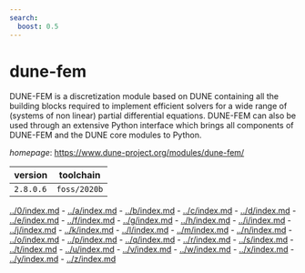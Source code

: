 ```yaml
---
search:
  boost: 0.5
---
```

# dune-fem

DUNE-FEM is a discretization module based on DUNE containing all the building blocks required to implement efficient solvers for a wide range of (systems of non linear) partial differential equations. DUNE-FEM can also be used through an extensive Python interface which brings all components of DUNE-FEM and the DUNE core modules to Python.

*homepage*: <https://www.dune-project.org/modules/dune-fem/>

version | toolchain
--------|----------
``2.8.0.6`` | ``foss/2020b``

[../0/index.md](0) - [../a/index.md](a) - [../b/index.md](b) - [../c/index.md](c) - [../d/index.md](d) - [../e/index.md](e) - [../f/index.md](f) - [../g/index.md](g) - [../h/index.md](h) - [../i/index.md](i) - [../j/index.md](j) - [../k/index.md](k) - [../l/index.md](l) - [../m/index.md](m) - [../n/index.md](n) - [../o/index.md](o) - [../p/index.md](p) - [../q/index.md](q) - [../r/index.md](r) - [../s/index.md](s) - [../t/index.md](t) - [../u/index.md](u) - [../v/index.md](v) - [../w/index.md](w) - [../x/index.md](x) - [../y/index.md](y) - [../z/index.md](z)


